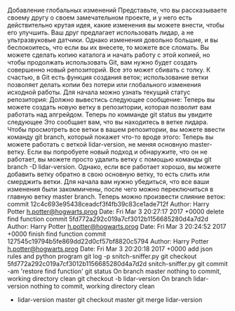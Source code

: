 Добавление глобальных изменений
Представьте, что вы рассказываете своему другу о своем замечательном проекте, и у него есть действительно крутая идея, какие изменения вы можете внести, чтобы его
улучшить. Ваш друг предлагает использовать лидар, а не ультразвуковые датчики. Однако изменения довольно большие, и вы беспокоитесь, что если вы их внесете, то
можете все сломать. Вы можете сделать копию каталога и начать работу с этой копией, но чтобы продолжать использовать Git, вам нужно будет создать совершенно
новый репозиторий. Все это может сбивать с толку. К счастью, в Git есть функция создания веток; использование ветки позволяет делать копии без потери или глобального
изменения исходной работы.
Для начала можно узнать текущий статус репозитория:
Должно вывестись следующее сообщение:
Теперь вы можете создать новую ветку в репозитории, которая позволит вам работать над апгрейдом.
Теперь по комманде git status вы увидите следующее
Это сообщает вам, что вы находитесь в ветке лидара. Чтобы просмотреть все ветки в вашем репозитории, вы можете ввести команду git branch, который покажет
что-то вроде этого:
Теперь вы можете работать с веткой lidar-version, не меняя основную master-ветку. Если вы попробуете новый подход и обнаружите, что он не работает, вы можете
просто удалить ветку с помощью команды git branch -D lidar-version. Однако, если все работает хорошо, вы можете добавить ветку обратно в свою
основную ветку, то есть слить или смерджить ветки.
Для начала вам нужно убедиться, что все ваши изменения были закоммичены, после чего можно переключиться в главную ветку master branch.
Теперь можно произвести слияние веток:
commit 12c4c693e95438ceadcf3f4fb39c83ce1ade712f
Author: Harry Potter <h.potter@hogwarts.prog>
Date: Fri Mar 3 20:27:17 2017 +0000
 delete find function
commit 5fd772a292c019a7cf3012b1156685280d4a7d2d
Author: Harry Potter <h.potter@hogwarts.prog>
Date: Fri Mar 3 20:24:52 2017 +0000
 finish find function
commit 127545c19794b5fe869dd22d0cf57bf8820c5794
Author: Harry Potter <h.potter@hogwarts.prog>
Date: Fri Mar 3 20:20:18 2017 +0000
 add json rules and python program
git log -p snitch-sniffer.py
git checkout 5fd772a292c019a7cf3012b1156685280d4a7d2d snitch-sniffer.py
git commit -am 'restore find function'
git status
On branch master
nothing to commit, working directory clean
git checkout -b lidar-version
On branch lidar-version
nothing to commit, working directory clean
* lidar-version
 master
git checkout master
git merge lidar-version